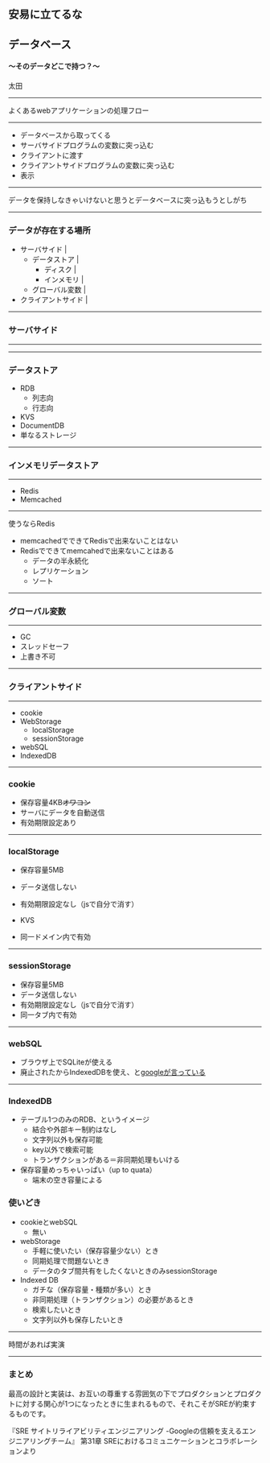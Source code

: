 ## 安易に立てるな
## データベース
#### ～そのデータどこで持つ？～

太田

---

よくあるwebアプリケーションの処理フロー

---

- データベースから取ってくる
- サーバサイドプログラムの変数に突っ込む
- クライアントに渡す
- クライアントサイドプログラムの変数に突っ込む
- 表示

---

データを保持しなきゃいけないと思うとデータベースに突っ込もうとしがち

---

### データが存在する場所

- サーバサイド |
  - データストア |
    - ディスク |
    - インメモリ |
  - グローバル変数 |
- クライアントサイド |

---

### サーバサイド

---


---

### データストア

- RDB
  - 列志向
  - 行志向
- KVS
- DocumentDB
- 単なるストレージ

---

### インメモリデータストア

---

- Redis
- Memcached

---

使うならRedis
- memcachedでできてRedisで出来ないことはない
- Redisでできてmemcahedで出来ないことはある
  - データの半永続化
  - レプリケーション
  - ソート

---

### グローバル変数

---

- GC
- スレッドセーフ
- 上書き不可

---

### クライアントサイド

---

- cookie
- WebStorage
  - localStorage
  - sessionStorage
- webSQL
- IndexedDB


---
### cookie

- 保存容量4KB~~オワコン~~
- サーバにデータを自動送信
- 有効期限設定あり

---
### localStorage

- 保存容量5MB
- データ送信しない
- 有効期限設定なし（jsで自分で消す）

- KVS
- 同一ドメイン内で有効

---
### sessionStorage

- 保存容量5MB
- データ送信しない
- 有効期限設定なし（jsで自分で消す）
- 同一タブ内で有効

---
### webSQL

- ブラウザ上でSQLiteが使える
- 廃止されたからIndexedDBを使え、と[googleが言っている](https://developers.google.com/web/tools/lighthouse/audits/web-sql?hl=ja)

---
### IndexedDB

- テーブル1つのみのRDB、というイメージ
  - 結合や外部キー制約はなし
  - 文字列以外も保存可能
  - key以外で検索可能
  - トランザクションがある＝非同期処理もいける
- 保存容量めっちゃいっぱい（up to quata）
  - 端末の空き容量による


### 使いどき

- cookieとwebSQL
  - 無い
- webStorage
  - 手軽に使いたい（保存容量少ない）とき
  - 同期処理で問題ないとき
  - データのタブ間共有をしたくないときのみsessionStorage
- Indexed DB
  - ガチな（保存容量・種類が多い）とき
  - 非同期処理（トランザクション）の必要があるとき
  - 検索したいとき
  - 文字列以外も保存したいとき

---

時間があれば実演

---

### まとめ

最高の設計と実装は、お互いの尊重する雰囲気の下でプロダクションとプロダクトに対する関心が1つになったときに生まれるもので、それこそがSREが約束するものです。

『SRE サイトリライアビリティエンジニアリング -Googleの信頼を支えるエンジニアリングチーム』
第31章 SREにおけるコミュニケーションとコラボレーションより
